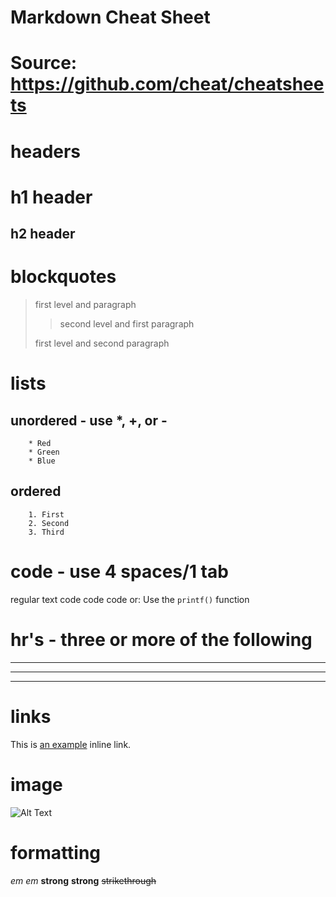 # Markdown Cheat Sheet
# Source: https://github.com/cheat/cheatsheets

# headers
h1 header
=========
h2 header
---------

# blockquotes
> first level and paragraph
>> second level and first paragraph
>
> first level and second paragraph

# lists
## unordered - use *, +, or -
        * Red
        * Green
        * Blue

## ordered
        1. First
        2. Second
        3. Third

# code - use 4 spaces/1 tab
regular text
        code code code
or:
Use the `printf()` function

# hr's - three or more of the following
***
---
___

# links
This is [an example](http://example.com "Title") inline link.

# image
![Alt Text](/path/to/file.png)

# formatting
*em* _em_
**strong** __strong__
~~strikethrough~~